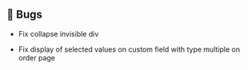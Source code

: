 ## 🐛 Bugs

- Fix collapse invisible div

- Fix display of selected values on custom field with type multiple on order page